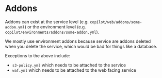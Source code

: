 # Addons

Addons can exist at the service level (e.g. `copilot/web/addons/some-addon.yml`) or the environment level (e.g. `copilot/environments/addons/some-addon.yml`).

We mostly use environment addons because service are addons deleted when you delete the service, which would be bad for things like a database.

Exceptions to the above include:

* `s3-policy.yml` which needs to be attached to the service
* `waf.yml` which needs to be attached to the web facing service
